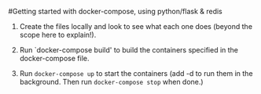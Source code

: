 #Getting started with docker-compose, using python/flask & redis

1. Create the files locally and look to see what each one does (beyond the scope here to explain!).

1. Run `docker-compose build' to build the containers specified in the docker-compose file.

1. Run `docker-compose up` to start the containers (add -d to run them in the background. Then run `docker-compose stop` when done.)  